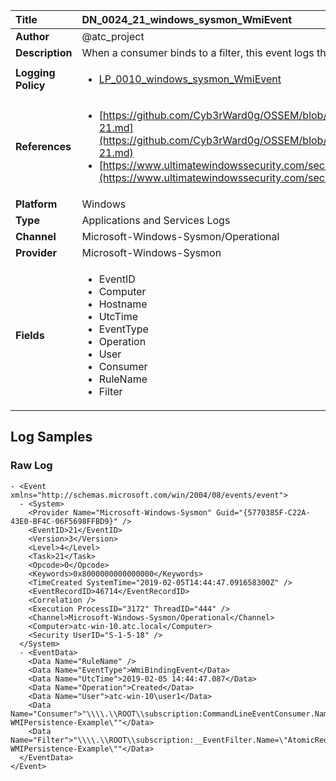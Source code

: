 | Title              | DN_0024_21_windows_sysmon_WmiEvent       |
|:-------------------|:------------------|
| **Author**         | @atc_project        |
| **Description**    | When a consumer binds to a filter, this event logs the consumer name and  filter path |
| **Logging Policy** | <ul><li>[LP_0010_windows_sysmon_WmiEvent](../Logging_Policies/LP_0010_windows_sysmon_WmiEvent.md)</li></ul> |
| **References**     | <ul><li>[https://github.com/Cyb3rWard0g/OSSEM/blob/master/data_dictionaries/windows/sysmon/event-21.md](https://github.com/Cyb3rWard0g/OSSEM/blob/master/data_dictionaries/windows/sysmon/event-21.md)</li><li>[https://www.ultimatewindowssecurity.com/securitylog/encyclopedia/event.aspx?eventid=90021](https://www.ultimatewindowssecurity.com/securitylog/encyclopedia/event.aspx?eventid=90021)</li></ul> |
| **Platform**       | Windows    |
| **Type**           | Applications and Services Logs        |
| **Channel**        | Microsoft-Windows-Sysmon/Operational     |
| **Provider**       | Microsoft-Windows-Sysmon    |
| **Fields**         | <ul><li>EventID</li><li>Computer</li><li>Hostname</li><li>UtcTime</li><li>EventType</li><li>Operation</li><li>User</li><li>Consumer</li><li>RuleName</li><li>Filter</li></ul> |


## Log Samples

### Raw Log

```
- <Event xmlns="http://schemas.microsoft.com/win/2004/08/events/event">
  - <System>
    <Provider Name="Microsoft-Windows-Sysmon" Guid="{5770385F-C22A-43E0-BF4C-06F5698FFBD9}" /> 
    <EventID>21</EventID> 
    <Version>3</Version> 
    <Level>4</Level> 
    <Task>21</Task> 
    <Opcode>0</Opcode> 
    <Keywords>0x8000000000000000</Keywords> 
    <TimeCreated SystemTime="2019-02-05T14:44:47.091658300Z" /> 
    <EventRecordID>46714</EventRecordID> 
    <Correlation /> 
    <Execution ProcessID="3172" ThreadID="444" /> 
    <Channel>Microsoft-Windows-Sysmon/Operational</Channel> 
    <Computer>atc-win-10.atc.local</Computer> 
    <Security UserID="S-1-5-18" /> 
  </System>
  - <EventData>
    <Data Name="RuleName" /> 
    <Data Name="EventType">WmiBindingEvent</Data> 
    <Data Name="UtcTime">2019-02-05 14:44:47.087</Data> 
    <Data Name="Operation">Created</Data> 
    <Data Name="User">atc-win-10\user1</Data> 
    <Data Name="Consumer">"\\\\.\\ROOT\\subscription:CommandLineEventConsumer.Name=\"AtomicRedTeam-WMIPersistence-Example\""</Data> 
    <Data Name="Filter">"\\\\.\\ROOT\\subscription:__EventFilter.Name=\"AtomicRedTeam-WMIPersistence-Example\""</Data> 
  </EventData>
</Event>

```





